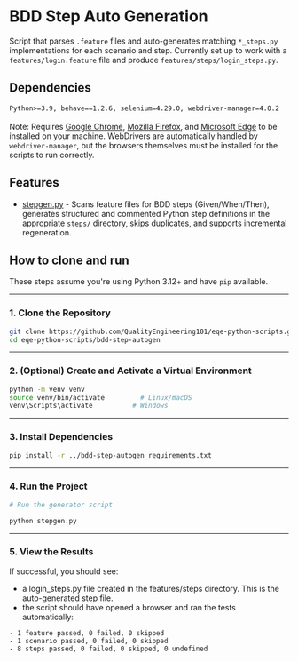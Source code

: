 # BDD Step Auto Generation

Script that parses `.feature` files and auto-generates matching `*_steps.py` implementations for each scenario and step. Currently set up to work with a `features/login.feature` file and produce `features/steps/login_steps.py`.

## Dependencies

  ` Python>=3.9, behave==1.2.6, selenium=4.29.0, webdriver-manager=4.0.2
  `
  <br><br>Note:
  Requires [Google Chrome](https://www.google.com/chrome/), [Mozilla Firefox](https://www.mozilla.org/firefox/new/), and [Microsoft Edge](https://www.microsoft.com/edge) to be installed on your machine. WebDrivers are automatically handled by `webdriver-manager`, but the browsers themselves must be installed for the scripts to run correctly.

## Features

* [stepgen.py](https://github.com/QualityEngineering101/eqe-python-scripts/blob/main/bdd-step-autogen/stepgen.py) - Scans feature files for BDD steps (Given/When/Then), generates structured and commented Python step definitions in the appropriate `steps/` directory, skips duplicates, and supports incremental regeneration.

## How to clone and run

 These steps assume you're using Python 3.12+ and have `pip` available.

---

### 1. Clone the Repository

```bash
git clone https://github.com/QualityEngineering101/eqe-python-scripts.git
cd eqe-python-scripts/bdd-step-autogen
```

---

### 2. (Optional) Create and Activate a Virtual Environment

```bash
python -m venv venv
source venv/bin/activate         # Linux/macOS
venv\Scripts\activate          # Windows
```

---

### 3. Install Dependencies

```bash
pip install -r ../bdd-step-autogen_requirements.txt
```

---

### 4. Run the Project

```bash
# Run the generator script
```

```bash
python stepgen.py
```

---

### 5. View the Results

If successful, you should see:

* a login_steps.py file created in the features/steps directory. This is the auto-generated step file.
* the script should have opened a browser and ran the tests automatically:

```text
- 1 feature passed, 0 failed, 0 skipped
- 1 scenario passed, 0 failed, 0 skipped
- 8 steps passed, 0 failed, 0 skipped, 0 undefined
```
